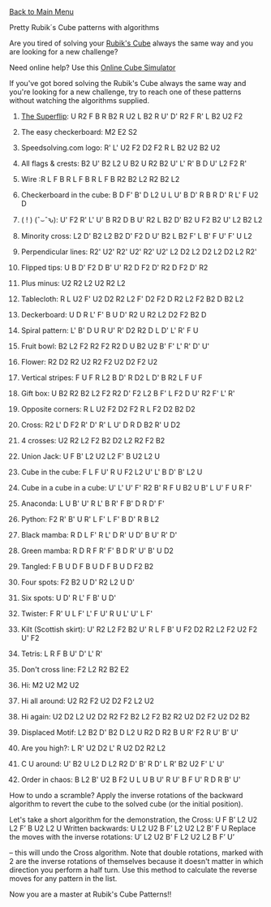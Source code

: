 [Back to Main Menu](README.md)

Pretty Rubik´s Cube patterns with algorithms

Are you tired of solving your [Rubik's Cube](https://ruwix.com/the-rubiks-cube/) always the same way and you are looking for a new challenge?

Need online help? Use this [Online Cube Simulator](https://ruwix.com/online-puzzle-simulators/)

If you've got bored solving the Rubik's Cube always the same way and you're looking for a new challenge, try to reach one of these patterns without watching the algorithms supplied.

1. [The Superflip](https://ruwix.com/the-rubiks-cube/gods-number/): U R2 F B R B2 R U2 L B2 R U' D' R2 F R' L B2 U2 F2

2. The easy checkerboard: M2 E2 S2

3. Speedsolving.com logo: R' L' U2 F2 D2 F2 R L B2 U2 B2 U2

4. All flags & crests: B2 U' B2 L2 U B2 U R2 B2 U' L' R' B D U' L2 F2 R'

5. Wire :R L F B R L F B R L F B R2 B2 L2 R2 B2 L2

6. Checkerboard in the cube: B D F' B' D L2 U L U' B D' R B R D' R L' F U2 D

7. ( ! ) (ˆ⌣ˆԅ): U' F2 R' L' U' B R2 D B U' R2 L B2 D' B2 U F2 B2 U' L2 B2 L2

8. Minority cross: L2 D' B2 L2 B2 D' F2 D U' B2 L B2 F' L B' F U' F' U L2

9. Perpendicular lines: R2' U2' R2' U2' R2' U2' L2 D2 L2 D2 L2 D2 L2 R2'

10. Flipped tips: U B D' F2 D B' U' R2 D F2 D' R2 D F2 D' R2

11. Plus minus: U2 R2 L2 U2 R2 L2

12. Tablecloth: R L U2 F' U2 D2 R2 L2 F' D2 F2 D R2 L2 F2 B2 D B2 L2

13. Deckerboard: U D R L' F' B U D' R2 U R2 L2 D2 F2 B2 D

14. Spiral pattern: L' B' D U R U' R' D2 R2 D L D' L' R' F U

15. Fruit bowl: B2 L2 F2 R2 F2 R2 D U B2 U2 B' F' L' R' D' U'

16. Flower: R2 D2 R2 U2 R2 F2 U2 D2 F2 U2

17. Vertical stripes: F U F R L2 B D' R D2 L D' B R2 L F U F

18. Gift box: U B2 R2 B2 L2 F2 R2 D' F2 L2 B F' L F2 D U' R2 F' L' R'

19. Opposite corners: R L U2 F2 D2 F2 R L F2 D2 B2 D2

20. Cross: R2 L' D F2 R' D' R' L U' D R D B2 R' U D2

21. 4 crosses: U2 R2 L2 F2 B2 D2 L2 R2 F2 B2

22. Union Jack: U F B' L2 U2 L2 F' B U2 L2 U

23. Cube in the cube: F L F U' R U F2 L2 U' L' B D' B' L2 U

24. Cube in a cube in a cube: U' L' U' F' R2 B' R F U B2 U B' L U' F U R F'

25. Anaconda: L U B' U' R L' B R' F B' D R D' F'

26. Python: F2 R' B' U R' L F' L F' B D' R B L2

27. Black mamba: R D L F' R L' D R' U D' B U' R' D'

28. Green mamba: R D R F R' F' B D R' U' B' U D2

29. Tangled: F B U D F B U D F B U D F2 B2

30. Four spots: F2 B2 U D' R2 L2 U D'

31. Six spots: U D' R L' F B' U D'

32. Twister: F R' U L F' L' F U' R U L' U' L F'

33. Kilt (Scottish skirt): U' R2 L2 F2 B2 U' R L F B' U F2 D2 R2 L2 F2 U2 F2 U' F2

34. Tetris: L R F B U' D' L' R'

35. Don't cross line: F2 L2 R2 B2 E2

36. Hi: M2 U2 M2 U2

37. Hi all around: U2 R2 F2 U2 D2 F2 L2 U2

38. Hi again: U2 D2 L2 U2 D2 R2 F2 B2 L2 F2 B2 R2 U2 D2 F2 U2 D2 B2

39. Displaced Motif: L2 B2 D' B2 D L2 U R2 D R2 B U R' F2 R U' B' U'

40. Are you high?: L R' U2 D2 L' R U2 D2 R2 L2

41. C U around: U' B2 U L2 D L2 R2 D' B' R D' L R' B2 U2 F' L' U'

42. Order in chaos: B L2 B' U2 B F2 U L U B U' R U' B F U' R D R B' U'

How to undo a scramble?
Apply the inverse rotations of the backward algorithm to revert the cube to the solved cube (or the initial position).

Let's take a short algorithm for the demonstration, the Cross:	U F B’ L2 U2 L2 F’ B U2 L2 U
Written backwards:	U L2 U2 B F’ L2 U2 L2 B’ F U
Replace the moves with the inverse rotations:	U’ L2 U2 B’ F L2 U2 L2 B F’ U’

– this will undo the Cross algorithm. Note that double rotations, marked with 2 are the inverse rotations of themselves because it doesn't matter in which direction you perform a half turn. Use this method to calculate the reverse moves for any pattern in the list.

Now you are a master at Rubik's Cube Patterns!!
